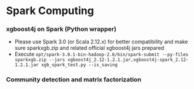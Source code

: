 # Spark Computing
### xgboost4j on Spark (Python wrapper)
* Please use Spark 3.0 (or Scala 2.12.x) for better compatibility and make sure sparkxgb.zip and related official xgboost4j jars prepared
* Execute `opt/spark-3.0.1-bin-hadoop-2.6/bin/spark-submit --py-files sparkxgb.zip --jars xgboost4j_2.12-1.2.1.jar,xgboost4j-spark_2.12-1.2.1.jar xgb_spark_test.py --is_saving`

### Community detection and matrix factorization
